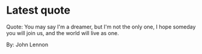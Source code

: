 # Latest quote 

Quote: You may say I'm a dreamer, but I'm not the only one, I hope someday you will join us, and the world will live as one. 

By: John Lennon